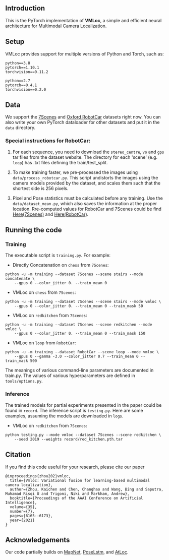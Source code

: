 ## Introduction 

This is the PyTorch implementation of **VMLoc**, a simple and efficient neural architecture for Multimodal Camera Localization.

## Setup

VMLoc provides support for multiple versions of Python and Torch, such as:
```
python==3.8 
pytorch==1.10.1 
torchvision==0.11.2 
```
```
python==2.7
pytorch==0.4.1
torchvision==0.2.0
```

## Data
We support the [7Scenes](https://www.microsoft.com/en-us/research/project/rgb-d-dataset-7-scenes/) and [Oxford RobotCar](http://robotcar-dataset.robots.ox.ac.uk/) datasets right now. You can also write your own PyTorch dataloader for other datasets and put it in the `data` directory.

### Special instructions for RobotCar:

1. For each sequence, you need to download the `stereo_centre`, `vo` and `gps` tar files from the dataset website. The directory for each 'scene' (e.g. `loop`) has .txt files defining the train/test_split.
 
2. To make training faster, we pre-processed the images using `data/process_robotcar.py`. This script undistorts the images using the camera models provided by the dataset, and scales them such that the shortest side is 256 pixels.

3. Pixel and Pose statistics must be calculated before any training. Use the `data/dataset_mean.py`, which also saves the information at the proper location. Rre-computed values for RobotCar and 7Scenes could be find [Here(7Scenes)](https://github.com/BingCS/AtLoc/tree/master/data/7Scenes) and [Here(RobotCar)](https://github.com/BingCS/AtLoc/tree/master/data/RobotCar).

## Running the code

### Training
The executable script is `training.py`. For example:

- Directly Concatenation on `chess` from `7Scenes`: 
```
python -u -m training --dataset 7Scenes --scene stairs --mode concatenate \
    --gpus 0 --color_jitter 0. --train_mean 0
```

- VMLoc on `chess` from `7Scenes`: 
```
python -u -m training --dataset 7Scenes --scene stairs --mode vmloc \
    --gpus 0 --color_jitter 0. --train_mean 0 --train_mask 50
```

- VMLoc on `redkitchen` from `7Scenes`: 
```
python -u -m training --dataset 7Scenes --scene redkitchen --mode vmloc \
    --gpus 0 --color_jitter 0. --train_mean 0 --train_mask 150
```

- VMLoc on `loop` from `RobotCar`: 
```
python -u -m training --dataset RobotCar --scene loop --mode vmloc \
    --gpus 0 --gamma -3.0 --color_jitter 0.7 --train_mean 0 --train_mask 500
```

The meanings of various command-line parameters are documented in train.py. The values of various hyperparameters are defined in `tools/options.py`.

### Inference
The trained models for partial experiments presented in the paper could be found in `record`. The inference script is `testing.py`. Here are some examples, assuming the models are downloaded in `logs`.

- VMLoc on `redkitchen` from `7Scenes`: 
```
python testing.py --mode vmloc --dataset 7Scenes --scene redkitchen \
    --seed 2019 --weights record/red_kitchen.pth.tar
```

## Citation
If you find this code useful for your research, please cite our paper

```
@inproceedings{zhou2021vmloc,
  title={Vmloc: Variational fusion for learning-based multimodal camera localization},
  author={Zhou, Kaichen and Chen, Changhao and Wang, Bing and Saputra, Muhamad Risqi U and Trigoni, Niki and Markham, Andrew},
  booktitle={Proceedings of the AAAI Conference on Artificial Intelligence},
  volume={35},
  number={7},
  pages={6165--6173},
  year={2021}
}
```
## Acknowledgements
Our code partially builds on [MapNet](https://github.com/NVlabs/geomapnet), [PoseLstm](https://github.com/hazirbas/poselstm-pytorch), and [AtLoc](https://github.com/BingCS/AtLoc/tree/master).
